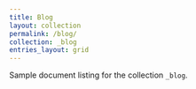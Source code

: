 ```yaml
---
title: Blog
layout: collection
permalink: /blog/
collection: _blog
entries_layout: grid
---
```


Sample document listing for the collection `_blog`.
